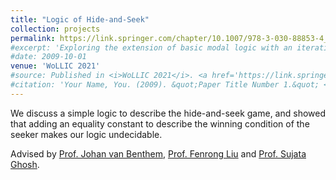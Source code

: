 ```yaml
---
title: "Logic of Hide-and-Seek"
collection: projects
permalink: https://link.springer.com/chapter/10.1007/978-3-030-88853-4_13
#excerpt: 'Exploring the extension of basic modal logic with an iterative substitution operator. '
#date: 2009-10-01
venue: 'WoLLIC 2021'
#source: Published in <i>WoLLIC 2021</i>. <a href='https://link.springer.com/chapter/10.1007/978-3-030-88853-4_13'>Download paper here</a>
#citation: 'Your Name, You. (2009). &quot;Paper Title Number 1.&quot; <i>Journal 1</i>. 1(1).'
---
```

<p>We discuss a simple logic to describe the hide-and-seek game, and showed that adding an equality constant to describe the winning condition of the seeker makes our logic undecidable.</p><p>Advised by <a href='https://staff.fnwi.uva.nl/j.vanbenthem/'>Prof. Johan van Benthem</a>, <a href='http://www.fenrong.net/'>Prof. Fenrong Liu</a> and <a href='https://www.isichennai.res.in/~sujata/'>Prof. Sujata Ghosh</a>. </p>



